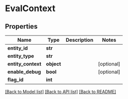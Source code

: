 # EvalContext

## Properties
Name | Type | Description | Notes
------------ | ------------- | ------------- | -------------
**entity_id** | **str** |  | 
**entity_type** | **str** |  | 
**entity_context** | **object** |  | [optional] 
**enable_debug** | **bool** |  | [optional] 
**flag_id** | **int** |  | 

[[Back to Model list]](../README.md#documentation-for-models) [[Back to API list]](../README.md#documentation-for-api-endpoints) [[Back to README]](../README.md)


